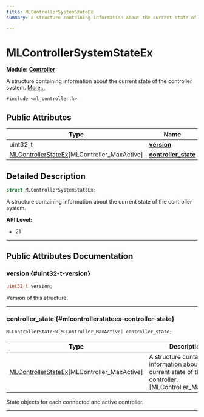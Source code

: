 ```yaml
---
title: MLControllerSystemStateEx
summary: a structure containing information about the current state of the controller system. 

---
```


# MLControllerSystemStateEx

**Module:** **[Controller](/versioned_docs/version-03-Jan-2023/api-ref/api/Modules/group___controller/group___controller.md)**



A structure containing information about the current state of the controller system.  [More...](#detailed-description)


`#include <ml_controller.h>`

## Public Attributes

| Type           | Name           |
| -------------- | -------------- |
| uint32_t | **[version](/versioned_docs/version-03-Jan-2023/api-ref/api/Modules/group___controller/struct_m_l_controller_system_state_ex.md#uint32-t-version)**  |
| [MLControllerStateEx](/versioned_docs/version-03-Jan-2023/api-ref/api/Modules/group___controller/struct_m_l_controller_state_ex.md)[MLController_MaxActive] | **[controller_state](/versioned_docs/version-03-Jan-2023/api-ref/api/Modules/group___controller/struct_m_l_controller_system_state_ex.md#mlcontrollerstateex-controller-state)**  |

## Detailed Description

```cpp
struct MLControllerSystemStateEx;
```

A structure containing information about the current state of the controller system. 




**API Level:**
  * 21 




-----------
## Public Attributes Documentation

### version {#uint32-t-version}

```cpp
uint32_t version;
```


Version of this structure. 





-----------

### controller_state {#mlcontrollerstateex-controller-state}

```cpp
MLControllerStateEx[MLController_MaxActive] controller_state;
```



| Type | Description |
|--|--|
| [MLControllerStateEx](/versioned_docs/version-03-Jan-2023/api-ref/api/Modules/group___controller/struct_m_l_controller_state_ex.md)[MLController_MaxActive] | A structure containing information about the current state of this controller. [MLController_MaxActive] |


State objects for each connected and active controller. 





-----------

